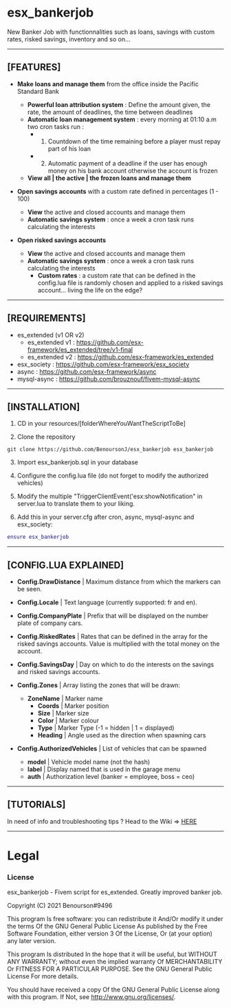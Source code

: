 # esx_bankerjob

New Banker Job with functionnalities such as loans, savings with custom rates, risked savings, inventory and so on...

***

## [FEATURES]


* **Make loans and manage them** from the office inside the Pacific Standard Bank
  * **Powerful loan attribution system** : Define the amount given, the rate, the amount of deadlines, the time between deadlines
  * **Automatic loan management system** : every morning at 01:10 a.m two cron tasks run :
    * 1. Countdown of the time remaining before a player must repay part of his loan
    * 2. Automatic payment of a deadline if the user has enough money on his bank account otherwise the account is frozen
  * **View all | the active | the frozen loans and manage them**

* **Open savings accounts** with a custom rate defined in percentages (1 - 100)
  * **View** the active and closed accounts and manage them
  * **Automatic savings system** : once a week a cron task runs calculating the interests
 
* **Open risked savings accounts** 
  * **View** the active and closed accounts and manage them
  * **Automatic savings system** : once a week a cron task runs calculating the interests
    * **Custom rates** : a custom rate that can be defined in the config.lua file is randomly chosen and applied to a risked savings account... living the life on the edge?

***

## [REQUIREMENTS]


* es_extended (v1 OR v2)
  * es_extended v1 : https://github.com/esx-framework/es_extended/tree/v1-final
  * es_extended v2 : https://github.com/esx-framework/es_extended
* esx_society      : https://github.com/esx-framework/esx_society
* async            : https://github.com/esx-framework/async
* mysql-async      : https://github.com/brouznouf/fivem-mysql-async

***

## [INSTALLATION]

1. CD in your resources/[folderWhereYouWantTheScriptToBe]
 
2. Clone the repository
``` git
git clone https://github.com/BenoursonJ/esx_bankerjob esx_bankerjob
```
3. Import esx_bankerjob.sql in your database

4. Configure the config.lua file (do not forget to modify the authorized vehicles)
 
5. Modify the multiple "TriggerClientEvent('esx:showNotification" in server.lua to translate them to your liking.

6. Add this in your server.cfg after cron, async, mysql-async and esx_society:

``` lua
ensure esx_bankerjob
```

***

## [CONFIG.LUA EXPLAINED]
* **Config.DrawDistance** | Maximum distance from which the markers can be seen.
* **Config.Locale**       | Text language (currently supported: fr and en).
* **Config.CompanyPlate** | Prefix that will be displayed on the number plate of company cars.
* **Config.RiskedRates**	| Rates that can be defined in the array for the risked savings accounts. Value is multiplied with the total money on the account.
* **Config.SavingsDay**	  | Day on which to do the interests on the savings and risked savings accounts.

* **Config.Zones** | Array listing the zones that will be drawn:
  * **ZoneName** | Marker name
    * **Coords** | Marker position
    * **Size** | Marker size
    * **Color** | Marker colour
    * **Type** | Marker Type (-1 = hidden | 1 = displayed)
    * **Heading** | Angle used as the direction when spawning cars

* **Config.AuthorizedVehicles** | List of vehicles that can be spawned
  * **model** | Vehicle model name (not the hash)
  * **label** | Display named that is used in the garage menu
  * **auth**  | Authorization level (banker = employee, boss = ceo)


***

## [TUTORIALS]

In need of info and troubleshooting tips ?
Head to the Wiki => [HERE](https://github.com/BenoursonJ/esx_bankerjob/wiki)

***

# Legal
### License
esx_bankerjob - Fivem script for es_extended. Greatly improved banker job.

Copyright (C) 2021 Benourson#9496

This program Is free software: you can redistribute it And/Or modify it under the terms Of the GNU General Public License As published by the Free Software Foundation, either version 3 Of the License, Or (at your option) any later version.

This program Is distributed In the hope that it will be useful, but WITHOUT ANY WARRANTY; without even the implied warranty Of MERCHANTABILITY Or FITNESS FOR A PARTICULAR PURPOSE. See the GNU General Public License For more details.

You should have received a copy Of the GNU General Public License along with this program. If Not, see http://www.gnu.org/licenses/.
